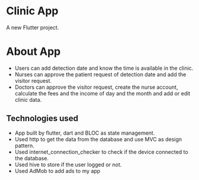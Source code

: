 # Clinic App

A new Flutter project.

# About App
- Users can add detection date and know the time is available in the clinic.
- Nurses can approve the patient request of detection date and add the visitor request.
- Doctors can approve the visitor request, create the nurse account, calculate the fees and the income of day and the month and add or edit clinic data.

##  Technologies used 
- App built by flutter, dart and BLOC as state management.
- Used http to get the data from the database and use MVC as design pattern.
- Used internet_connection_checker to check if the device connected to the database.
- Used hive to store if the user logged or not.
- Used AdMob to add ads to my app

